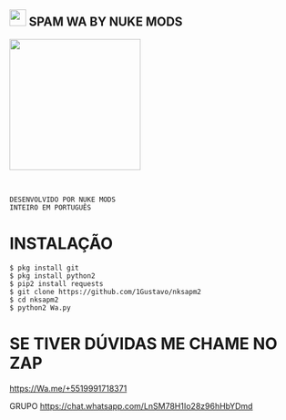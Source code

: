 ##    <img src="https://github.com/TheDudeThatCode/TheDudeThatCode/blob/master/Assets/Hi.gif" width="29px">  SPAM WA BY NUKE MODS
<img src="https://www.google.com/imgres?imgurl=https%3A%2F%2Fgiffiles.alphacoders.com%2F310%2F3105.gif&imgrefurl=https%3A%2F%2Fgifs.alphacoders.com%2Fby_sub_category%2F210573&tbnid=GEeg7ZMrb2BF4M&vet=1&docid=VpixPbu4r1DyTM&w=500&h=500&hl=en&source=sh%2Fx%2Fim " width="230" height="230"/>
</p>
<br>


 
</details>

```
DESENVOLVIDO POR NUKE MODS
INTEIRO EM PORTUGUÊS 
```
# INSTALAÇÃO 
```
$ pkg install git
$ pkg install python2
$ pip2 install requests
$ git clone https://github.com/1Gustavo/nksapm2
$ cd nksapm2
$ python2 Wa.py
```
# SE TIVER  DÚVIDAS  ME CHAME  NO ZAP
https://Wa.me/+5519991718371

GRUPO
https://chat.whatsapp.com/LnSM78H1Io28z96hHbYDmd
```
